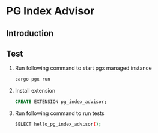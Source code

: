 # PG Index Advisor

## Introduction


## Test

1. Run following command to start pgx managed instance
    ```bash
    cargo pgx run
    ```

2. Install extension
    ```sql
    CREATE EXTENSION pg_index_advisor;
    ```

3. Run following command to run tests
    ```bash
    SELECT hello_pg_index_advisor();
    ```